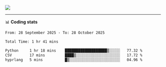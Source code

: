 <picture>
  <source
  srcset="https://github-readme-stats.vercel.app/api?username=sant0s12&show_icons=true&theme=dark"
  media="(prefers-color-scheme: dark)"
  />
  <source
  srcset="https://github-readme-stats.vercel.app/api?username=sant0s12&show_icons=true"
  media="(prefers-color-scheme: light)"
  />
  <img src="https://github-readme-stats.vercel.app/api?username=sant0s12&show_icons=true" />
</picture>

---

📊 **Coding stats**

<!--START_SECTION:waka-->

```txt
From: 28 September 2025 - To: 28 October 2025

Total Time: 1 hr 41 mins

Python     1 hr 18 mins    ███████████████████▒░░░░░   77.32 %
CSV        17 mins         ████▒░░░░░░░░░░░░░░░░░░░░   17.72 %
hyprlang   5 mins          █▒░░░░░░░░░░░░░░░░░░░░░░░   04.96 %
```

<!--END_SECTION:waka-->
